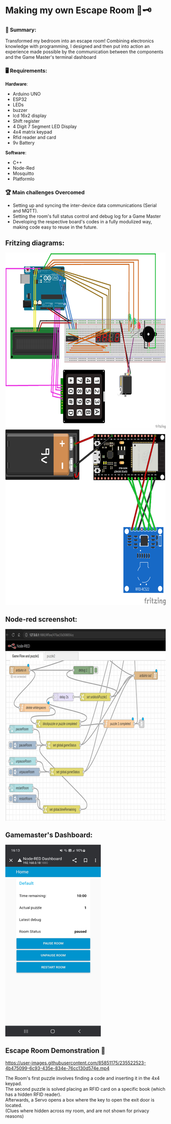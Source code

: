 # Making my own Escape Room 🚪🗝️
### 📌 Summary:
Transformed my bedroom into an escape room! Combining electronics knowledge with programming, I designed and then put into action an experience 
made possible by the communication between the components and the Game Master's terminal dashboard

### 🖥️ Requirements:
**Hardware**:
- Arduino UNO
- ESP32
- LEDs
- buzzer
- lcd 16x2 display
- Shift register
- 4 Digit 7 Segment LED Display
- 4x4 matrix keypad
- Rfid reader and card
- 9v Battery

**Software**:
- C++
- Node-Red
- Mosquitto
- PlatformIo

### 🏆 Main challenges Overcomed
 - Setting up and syncing the inter-device data communications (Serial and MQTT).</li>
 - Setting the room's full status control and debug log for a Game Master</li>
 - Developing the respective board's codes in a fully modulized way, making code easy to reuse in the future.
 
## Fritzing diagrams:
<img src="https://github.com/kukelia/escape_room/blob/master/fritzing/escape_room_arduino.png" alt= “” width="850" height="550">
<img src="https://github.com/kukelia/escape_room/blob/master/fritzing/escape_room_esp32.png" alt= “” width="850" height="550">

## Node-red screenshot:
<img src="https://github.com/kukelia/escape_room/blob/master/img/node-red-example.png" alt= “” width="900" height="600">

## Gamemaster's Dashboard:
<img src="https://github.com/kukelia/escape_room/blob/master/img/dashboard.jpeg" alt= “” width="300" height="600">

## Escape Room Demonstration 🔎
https://user-images.githubusercontent.com/85851175/235522523-4b475099-6c93-435e-834e-76cc130d574e.mp4

The Room's first puzzle involves finding a code and inserting it in the 4x4 keypad.  
The second puzzle is solved placing an RFID card on a specific book (which has a hidden RFID reader).  
Afterwards, a Servo opens a box where the key to open the exit door is located.  
(Clues where hidden across my room, and are not shown for privacy reasons)

